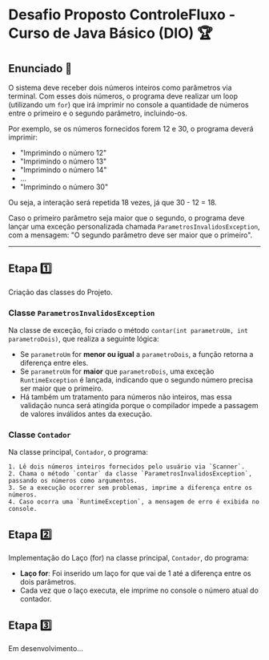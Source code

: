 # Desafio Proposto ControleFluxo - Curso de Java Básico (DIO) 🏆

## Enunciado 📝

O sistema deve receber dois números inteiros como parâmetros via terminal. Com esses dois números, o programa deve realizar um loop (utilizando um `for`) que irá imprimir no console a quantidade de números entre o primeiro e o segundo parâmetro, incluindo-os.

Por exemplo, se os números fornecidos forem 12 e 30, o programa deverá imprimir:

- "Imprimindo o número 12"
- "Imprimindo o número 13"
- "Imprimindo o número 14"
- ...
- "Imprimindo o número 30"

Ou seja, a interação será repetida 18 vezes, já que 30 - 12 = 18.

Caso o primeiro parâmetro seja maior que o segundo, o programa deve lançar uma exceção personalizada chamada `ParametrosInvalidosException`, com a mensagem: "O segundo parâmetro deve ser maior que o primeiro".

---

## Etapa 1️⃣

Criação das classes do Projeto.

### Classe `ParametrosInvalidosException` 

Na classe de exceção, foi criado o método `contar(int parametroUm, int parametroDois)`, que realiza a seguinte lógica:
- Se `parametroUm` for **menor ou igual** a `parametroDois`, a função retorna a diferença entre eles.
- Se `parametroUm` for **maior** que `parametroDois`, uma exceção `RuntimeException` é lançada, indicando que o segundo número precisa ser maior que o primeiro.
- Há também um tratamento para números não inteiros, mas essa validação nunca será atingida porque o compilador impede a passagem de valores inválidos antes da execução.

### Classe `Contador` 

Na classe principal, `Contador`, o programa:  

    1. Lê dois números inteiros fornecidos pelo usuário via `Scanner`.  
    2. Chama o método `contar` da classe `ParametrosInvalidosException`, passando os números como argumentos.  
    3. Se a execução ocorrer sem problemas, imprime a diferença entre os números.  
    4. Caso ocorra uma `RuntimeException`, a mensagem de erro é exibida no console.  

## Etapa 2️⃣

Implementação do Laço (for) na classe principal, `Contador`, do programa:  

- **Laço for**: Foi inserido um laço for que vai de 1 até a diferença entre os dois parâmetros.
- Cada vez que o laço executa, ele imprime no console o número atual do contador.

## Etapa 3️⃣

Em desenvolvimento...
